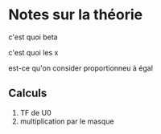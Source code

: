# Notes sur la théorie

c'est quoi beta

c'est quoi les x

est-ce qu'on consider proportionneu à égal



## Calculs

1. TF de U0
2. multiplication par le masque
